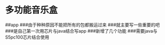 # 多功能音乐盒
##app
###由于种种原因不能把所有的包都搬运过来
###就主要写一些重要的吧
###是自己第一次用芯片与java结合写app
###新增了几个功能
###需要java与S5pc100芯片结合使用
